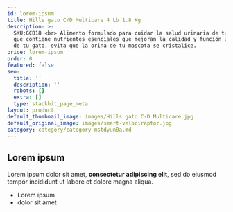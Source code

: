 ```yaml
---
id: lorem-ipsum
title: Hills gato C/D Multicare 4 Lb 1.8 Kg
description: >-
  SKU:GCD18 <br> Alimento formulado para cuidar la salud urinaria de tu gato ya
  que contiene nutrientes esenciales que mejoran la calidad y función urinarias
  de tu gato, evita que la orina de tu mascota se cristalice.
price: lorem-ipsum
order: 0
featured: false
seo:
  title: ''
  description: ''
  robots: []
  extra: []
  type: stackbit_page_meta
layout: product
default_thumbnail_image: images/Hills gato C-D Multicare.jpg
default_original_image: images/smart-velociraptor.jpg
category: category/category-mstdyun0a.md
---
```

## Lorem ipsum

Lorem ipsum dolor sit amet, **consectetur adipiscing elit**, sed do eiusmod tempor incididunt ut labore et dolore magna aliqua.

- Lorem ipsum
- dolor sit amet